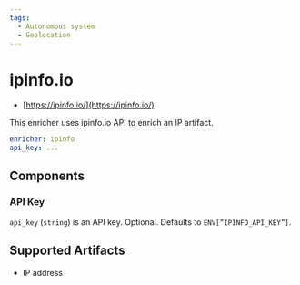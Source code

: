 ```yaml
---
tags:
  - Autonomous system
  - Geolocation
---
```


# ipinfo.io

- [https://ipinfo.io/](https://ipinfo.io/)

This enricher uses ipinfo.io API to enrich an IP artifact.

```yaml
enricher: ipinfo
api_key: ...
```

## Components

### API Key

`api_key` (`string`) is an API key. Optional. Defaults to `ENV[”IPINFO_API_KEY”]`.

## Supported Artifacts

- IP address
